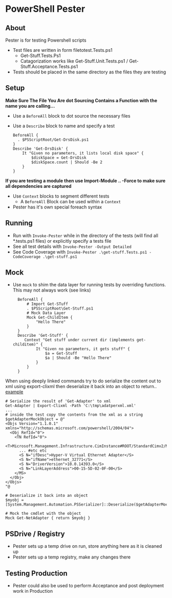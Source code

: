 # PowerShell Pester #

## About ##
Pester is for testing Powershell scripts

* Test files are written in form filetotest.Tests.ps1
  * Get-Stuff.Tests.Ps1
  * Catagorization works like Get-Stuff.Unit.Tests.ps1 / Get-Stuff.Acceptance.Tests.ps1
* Tests should be placed in the same directory as the files they are testing

## Setup ##
**Make Sure The File You Are dot Sourcing Contains a Function with the name you are calling...**
* Use a `BeforeAll` block to dot source the necessary files
* Use a `Describe` block to name and specify a test

      BeforeAll {
        . $PSScriptRoot/Get-DrsDisk.ps1
      }
      Describe 'Get-DrsDisk' {
          It "Given no parameters, it lists local disk space" {
              $diskSpace = Get-DrsDisk
              $diskSpace.count | Should -Be 2
          }
      }

**If you are testing a module then use Import-Module .. -Force to make sure all dependencies are captured**

* Use `Context` blocks to segment different tests
  * A `BeforeAll` Block can be used within a `Context`
* Pester has it's own special foreach syntax

## Running ##

* Run with `Invoke-Pester` while in the directory of the tests (will find all *.tests.ps1 files) or explicitly specify a tests file
* See all test details with `Invoke-Pester -Output Detailed`
* See Code Coverage with `Invoke-Pester .\get-stuff.Tests.ps1 -CodeCoverage .\get-stuff.ps1`

## Mock ##

* Use `mock` to shim the data layer for running tests by overriding functions. This may not always work (see links)

        BeforeAll {
            # Import Get-STuff
            . $PSScriptRoot\Get-Stuff.ps1
            # Mock Data Layer
            Mock Get-ChildItem {
                "Hello There"
            }
        }
        Describe 'Get-Stuff' {
           Context "Get stuff under current dir (implements get-childitem)" {
                It "Given no parameters, it gets stuff" {
                    $a = Get-Stuff
                    $a | Should -Be "Hello There"
                }
            }
        }


When using deeply linked commands try to do serialize the content out to xml using export-clixml then deserialize it back into an object to return.. [example](https://github.com/pester/Pester/issues/601)

    # Serialize the result of 'Get-Adapter' to xml
    Get-Adapter | Export-Clixml -Path 'C:\tmp\adatperxml.xml'
    ...
    # inside the test copy the contents from the xml as a string
    $getAdapterMockObject = @"
    <Objs Version="1.1.0.1" xmlns="http://schemas.microsoft.com/powershell/2004/04">
      <Obj RefId="0">
        <TN RefId="0">
          <T>Microsoft.Management.Infrastructure.CimInstance#ROOT/StandardCimv2/MSFT_NetAdapter</T>
          ... #etc etc
          <S N="ifDesc">Hyper-V Virtual Ethernet Adapter</S>
          <S N="ifName">ethernet_32771</S>
          <S N="DriverVersion">10.0.14393.0</S>
          <S N="LinkLayerAddress">00-15-5D-02-0F-00</S>
        </MS>
      </Obj>
    </Objs>
    "@

    # Deserialize it back into an object
    $myobj = [System.Management.Automation.PSSerializer]::Deserialize($getAdapterMockObject)

    # Mock the cmdlet with the object
    Mock Get-NetAdapter { return $myobj }


## PSDrive / Registry ##
* Pester sets up a temp drive on run, store anything here as it is cleaned up
* Pester sets up a temp registry, make any changes there


## Testing Production ##
* Pester could also be used to perform Acceptance and post deployment work in Production